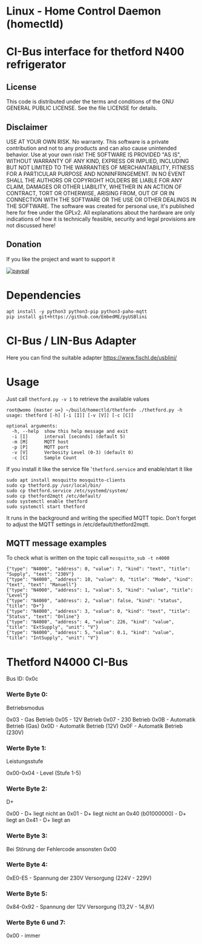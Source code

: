 # Linux - Home Control Daemon (homectld)

# CI-Bus interface for thetford N400 refrigerator

## License
This code is distributed under the terms and conditions of the GNU GENERAL PUBLIC LICENSE. See the file LICENSE for details.

## Disclaimer
USE AT YOUR OWN RISK. No warranty.
This software is a private contribution and not to any products and can also cause unintended behavior. Use at your own risk!
THE SOFTWARE IS PROVIDED "AS IS", WITHOUT WARRANTY OF ANY KIND, EXPRESS OR IMPLIED, INCLUDING BUT NOT LIMITED TO THE WARRANTIES OF MERCHANTABILITY, FITNESS FOR A PARTICULAR PURPOSE AND NONINFRINGEMENT. IN NO EVENT SHALL THE AUTHORS OR COPYRIGHT HOLDERS BE LIABLE FOR ANY CLAIM, DAMAGES OR OTHER LIABILITY, WHETHER IN AN ACTION OF CONTRACT, TORT OR OTHERWISE, ARISING FROM, OUT OF OR IN CONNECTION WITH THE SOFTWARE OR THE USE OR OTHER DEALINGS IN THE SOFTWARE.
The software was created for personal use, it's published here for free under the GPLv2.
All explanations about the hardware are only indications of how it is technically feasible, security and legal provisions are not discussed here!

## Donation
If you like the project and want to support it

[![paypal](https://www.paypalobjects.com/de_DE/DE/i/btn/btn_donate_SM.gif)](https://www.paypal.com/cgi-bin/webscr?cmd=_s-xclick&hosted_button_id=KUF9ZAQ5UTHUN)


# Dependencies

```
apt install -y python3 python3-pip python3-paho-mqtt
pip install git+https://github.com/EmbedME/pyUSBlini
```

# CI-Bus / LIN-Bus Adapter

Here you can find the suitable adapter https://www.fischl.de/usblini/

# Usage

Just call `thetford.py -v 1` to retrieve the available values
```
root@womo {master u=} ~/build/homectld/thetford> ./thetford.py -h
usage: thetford [-h] [-i [I]] [-v [V]] [-c [C]]

optional arguments:
  -h, --help  show this help message and exit
  -i [I]      interval [seconds] (default 5)
  -m [M]      MQTT host
  -p [P]      MQTT port
  -v [V]      Verbosity Level (0-3) (default 0)
  -c [C]      Sample Count
```

If you install it like the service file '`thetford.service` and enable/start it like
```
sudo apt install mosquitto mosquitto-clients
sudo cp thetford.py /usr/local/bin/
sudo cp thetford.service /etc/systemd/system/
sudo cp thetford2mqtt /etc/default/
sudo systemctl enable thetford
sudo systemctl start thetford
```
It runs in the background and writing the specified MQTT topic.
Don't forget to adjust the MQTT settings in /etc/default/thetford2mqtt.

## MQTT message examples

To check what is written on the topic call `mosquitto_sub -t n4000`
```
{"type": "N4000", "address": 0, "value": 7, "kind": "text", "title": "Supply", "text": "230V"}
{"type": "N4000", "address": 10, "value": 0, "title": "Mode", "kind": "text", "text": "Manuell"}
{"type": "N4000", "address": 1, "value": 5, "kind": "value", "title": "Level"}
{"type": "N4000", "address": 2, "value": false, "kind": "status", "title": "D+"}
{"type": "N4000", "address": 3, "value": 0, "kind": "text", "title": "Status", "text": "Online"}
{"type": "N4000", "address": 4, "value": 226, "kind": "value", "title": "ExtSupply", "unit": "V"}
{"type": "N4000", "address": 5, "value": 0.1, "kind": "value", "title": "IntSupply", "unit": "V"}
```

# Thetford N4000 CI-Bus

Bus ID: 0x0c

### Werte Byte 0:
Betriebsmodus

0x03 - Gas Betrieb
0x05 - 12V Betrieb
0x07 - 230 Betrieb
0x0B - Automatik Betrieb (Gas)
0x0D - Automatik Betrieb (12V)
0x0F - Automatik Betrieb (230V)

### Werte Byte 1:
Leistungsstufe

0x00-0x04 - Level (Stufe 1-5)

### Werte Byte 2:
D+

0x00               - D+ liegt nicht an
0x01               - D+ liegt nicht an
0x40 (b01000000)   - D+ liegt an
0x41               - D+ liegt an

### Werte Byte 3:
Bei Störung der Fehlercode ansonsten 0x00

### Werte Byte 4:
0xE0-E5    - Spannung der 230V Versorgung (224V - 229V)

### Werte Byte 5:
0x84-0x92  - Spannung der 12V Versorgung (13,2V - 14,8V)

### Werte Byte 6 und 7:
0x00 - immer
